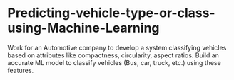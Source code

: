 # Predicting-vehicle-type-or-class-using-Machine-Learning
Work for an Automotive company to develop a system classifying vehicles based on attributes like compactness, circularity, aspect ratios. Build an accurate ML model to classify vehicles (Bus, car, truck, etc.) using these features.
